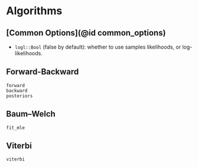 # Algorithms

## [Common Options](@id common_options)

- `logl::Bool` (false by default): whether to use samples likelihoods, or log-likelihoods.

## Forward-Backward

```@docs
forward
backward
posteriors
```

## Baum–Welch

```@docs
fit_mle
```

## Viterbi

```@docs
viterbi
```
